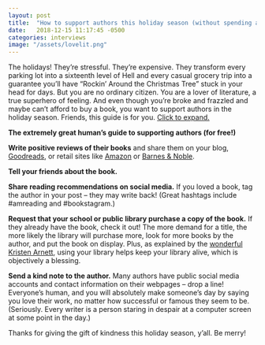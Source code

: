 ```yaml
---
layout: post
title:  "How to support authors this holiday season (without spending a dime)"
date:   2018-12-15 11:17:45 -0500
categories: interviews
image: "/assets/lovelit.png"
---
```


The holidays! They’re stressful. They’re expensive. They transform every parking lot into a sixteenth level of Hell and every casual grocery trip into a guarantee you’ll have “Rockin’ Around the Christmas Tree” stuck in your head for days. But you are no ordinary citizen. You are a lover of literature, a true superhero of feeling. And even though you’re broke and frazzled and maybe can’t afford to buy a book, you want to support authors in the holiday season. Friends, this guide is for you. [Click to expand.][more]

**The extremely great human’s guide to supporting authors (for free!)**

**Write positive reviews of their books** and share them on your blog, [Goodreads][holegoodreads], or retail sites like [Amazon][amazon] or [Barnes & Noble][barnes].

**Tell your friends about the book.**

**Share reading recommendations on social media.** If you loved a book, tag the author in your post – they may write back! (Great hashtags include #amreading and #bookstagram.)

**Request that your school or public library purchase a copy of the book.** If they already have the book, check it out! The more demand for a title, the more likely the library will purchase more, look for more books by the author, and put the book on display. Plus, as explained by the [wonderful Kristen Arnett][arnett], using your library helps keep your library alive, which is objectively a blessing.

**Send a kind note to the author.** Many authors have public social media accounts and contact information on their webpages – drop a line! Everyone’s human, and you will absolutely make someone’s day by saying you love their work, no matter how successful or famous they seem to be. (Seriously. Every writer is a person staring in despair at a computer screen at some point in the day.) 

Thanks for giving the gift of kindness this holiday season, y’all. Be merry!


[more]: http://kendrafortmeyer.com/interviews/2018/12/15/supportauthors.html
[holegoodreads]: https://www.goodreads.com/book/show/32827157-hole-in-the-middle
[amazon]: https://www.amazon.com/Hole-Middle-Kendra-Fortmeyer/dp/1616959568/
[barnes]: https://www.barnesandnoble.com/w/hole-in-the-middle-kendra-fortmeyer/1127620780#/
[arnett]: https://www.pbs.org/video/imho-1543967075/